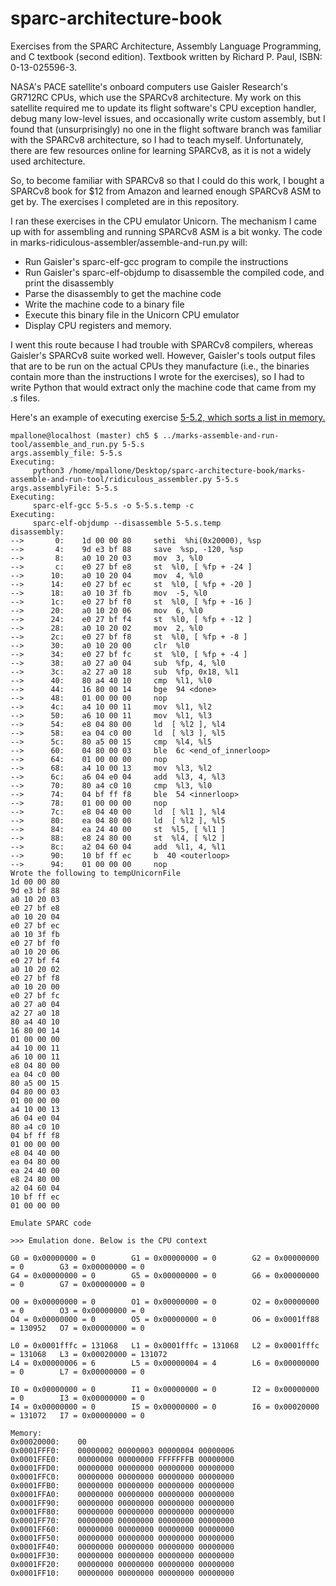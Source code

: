 # sparc-architecture-book
Exercises from the SPARC Architecture, Assembly Language Programming, and C textbook (second edition).  Textbook written by Richard P. Paul, ISBN: 0-13-025596-3.

NASA's PACE satellite's onboard computers use Gaisler Research's GR712RC CPUs, which use the SPARCv8 architecture.  My work on this satellite required me to update its flight software's CPU exception handler, debug many low-level issues, and occasionally write custom assembly, but I found that (unsurprisingly) no one in the flight software branch was familiar with the SPARCv8 architecture, so I had to teach myself. Unfortunately, there are few resources online for learning SPARCv8, as it is not a widely used architecture.

So, to become familiar with SPARCv8 so that I could do this work, I bought a SPARCv8 book for $12 from Amazon and learned enough SPARCv8 ASM to get by. The exercises I completed are in this repository. 

I ran these exercises in the CPU emulator Unicorn. The mechanism I came up with for assembling and running SPARCv8 ASM is a bit wonky. The code in marks-ridiculous-assembler/assemble-and-run.py will:

* Run Gaisler's sparc-elf-gcc program to compile the instructions
* Run Gaisler's sparc-elf-objdump to disassemble the compiled code, and print the disassembly
* Parse the disassembly to get the machine code
* Write the machine code to a binary file
* Execute this binary file in the Unicorn CPU emulator
* Display CPU registers and memory.

I went this route because I had trouble with SPARCv8 compilers, whereas Gaisler's SPARCv8 suite worked well. However, Gaisler's tools output files that are to be run on the actual CPUs they manufacture (i.e., the binaries contain more than the instructions I wrote for the exercises), so I had to write Python that would extract only the machine code that came from my .s files. 

Here's an example of executing exercise [5-5.2, which sorts a list in memory.](https://github.com/mpallone/sparc-architecture-book/blob/master/ch5/5-5.s)

```
mpallone@localhost (master) ch5 $ ../marks-assemble-and-run-tool/assemble_and_run.py 5-5.s
args.assembly_file: 5-5.s
Executing:
     python3 /home/mpallone/Desktop/sparc-architecture-book/marks-assemble-and-run-tool/ridiculous_assembler.py 5-5.s
args.assemblyFile: 5-5.s
Executing:
     sparc-elf-gcc 5-5.s -o 5-5.s.temp -c
Executing:
     sparc-elf-objdump --disassemble 5-5.s.temp
disassembly:
-->       0:    1d 00 00 80     sethi  %hi(0x20000), %sp
-->       4:    9d e3 bf 88     save  %sp, -120, %sp
-->       8:    a0 10 20 03     mov  3, %l0
-->       c:    e0 27 bf e8     st  %l0, [ %fp + -24 ]
-->      10:    a0 10 20 04     mov  4, %l0
-->      14:    e0 27 bf ec     st  %l0, [ %fp + -20 ]
-->      18:    a0 10 3f fb     mov  -5, %l0
-->      1c:    e0 27 bf f0     st  %l0, [ %fp + -16 ]
-->      20:    a0 10 20 06     mov  6, %l0
-->      24:    e0 27 bf f4     st  %l0, [ %fp + -12 ]
-->      28:    a0 10 20 02     mov  2, %l0
-->      2c:    e0 27 bf f8     st  %l0, [ %fp + -8 ]
-->      30:    a0 10 20 00     clr  %l0
-->      34:    e0 27 bf fc     st  %l0, [ %fp + -4 ]
-->      38:    a0 27 a0 04     sub  %fp, 4, %l0
-->      3c:    a2 27 a0 18     sub  %fp, 0x18, %l1
-->      40:    80 a4 40 10     cmp  %l1, %l0
-->      44:    16 80 00 14     bge  94 <done>
-->      48:    01 00 00 00     nop 
-->      4c:    a4 10 00 11     mov  %l1, %l2
-->      50:    a6 10 00 11     mov  %l1, %l3
-->      54:    e8 04 80 00     ld  [ %l2 ], %l4
-->      58:    ea 04 c0 00     ld  [ %l3 ], %l5
-->      5c:    80 a5 00 15     cmp  %l4, %l5
-->      60:    04 80 00 03     ble  6c <end_of_innerloop>
-->      64:    01 00 00 00     nop 
-->      68:    a4 10 00 13     mov  %l3, %l2
-->      6c:    a6 04 e0 04     add  %l3, 4, %l3
-->      70:    80 a4 c0 10     cmp  %l3, %l0
-->      74:    04 bf ff f8     ble  54 <innerloop>
-->      78:    01 00 00 00     nop 
-->      7c:    e8 04 40 00     ld  [ %l1 ], %l4
-->      80:    ea 04 80 00     ld  [ %l2 ], %l5
-->      84:    ea 24 40 00     st  %l5, [ %l1 ]
-->      88:    e8 24 80 00     st  %l4, [ %l2 ]
-->      8c:    a2 04 60 04     add  %l1, 4, %l1
-->      90:    10 bf ff ec     b  40 <outerloop>
-->      94:    01 00 00 00     nop 
Wrote the following to tempUnicornFile
1d 00 00 80
9d e3 bf 88
a0 10 20 03
e0 27 bf e8
a0 10 20 04
e0 27 bf ec
a0 10 3f fb
e0 27 bf f0
a0 10 20 06
e0 27 bf f4
a0 10 20 02
e0 27 bf f8
a0 10 20 00
e0 27 bf fc
a0 27 a0 04
a2 27 a0 18
80 a4 40 10
16 80 00 14
01 00 00 00
a4 10 00 11
a6 10 00 11
e8 04 80 00
ea 04 c0 00
80 a5 00 15
04 80 00 03
01 00 00 00
a4 10 00 13
a6 04 e0 04
80 a4 c0 10
04 bf ff f8
01 00 00 00
e8 04 40 00
ea 04 80 00
ea 24 40 00
e8 24 80 00
a2 04 60 04
10 bf ff ec
01 00 00 00

Emulate SPARC code

>>> Emulation done. Below is the CPU context

G0 = 0x00000000 = 0        G1 = 0x00000000 = 0        G2 = 0x00000000 = 0        G3 = 0x00000000 = 0        
G4 = 0x00000000 = 0        G5 = 0x00000000 = 0        G6 = 0x00000000 = 0        G7 = 0x00000000 = 0        

O0 = 0x00000000 = 0        O1 = 0x00000000 = 0        O2 = 0x00000000 = 0        O3 = 0x00000000 = 0        
O4 = 0x00000000 = 0        O5 = 0x00000000 = 0        O6 = 0x0001ff88 = 130952   O7 = 0x00000000 = 0        

L0 = 0x0001fffc = 131068   L1 = 0x0001fffc = 131068   L2 = 0x0001fffc = 131068   L3 = 0x00020000 = 131072   
L4 = 0x00000006 = 6        L5 = 0x00000004 = 4        L6 = 0x00000000 = 0        L7 = 0x00000000 = 0        

I0 = 0x00000000 = 0        I1 = 0x00000000 = 0        I2 = 0x00000000 = 0        I3 = 0x00000000 = 0        
I4 = 0x00000000 = 0        I5 = 0x00000000 = 0        I6 = 0x00020000 = 131072   I7 = 0x00000000 = 0        

Memory:
0x00020000:    00
0x0001FFF0:    00000002 00000003 00000004 00000006
0x0001FFE0:    00000000 00000000 FFFFFFFB 00000000
0x0001FFD0:    00000000 00000000 00000000 00000000
0x0001FFC0:    00000000 00000000 00000000 00000000
0x0001FFB0:    00000000 00000000 00000000 00000000
0x0001FFA0:    00000000 00000000 00000000 00000000
0x0001FF90:    00000000 00000000 00000000 00000000
0x0001FF80:    00000000 00000000 00000000 00000000
0x0001FF70:    00000000 00000000 00000000 00000000
0x0001FF60:    00000000 00000000 00000000 00000000
0x0001FF50:    00000000 00000000 00000000 00000000
0x0001FF40:    00000000 00000000 00000000 00000000
0x0001FF30:    00000000 00000000 00000000 00000000
0x0001FF20:    00000000 00000000 00000000 00000000
0x0001FF10:    00000000 00000000 00000000 00000000

```


